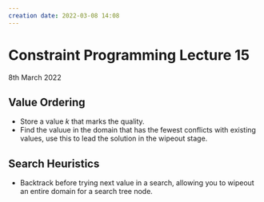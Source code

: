 ```yaml
---
creation date: 2022-03-08 14:08
---
```

#  Constraint Programming Lecture 15
8th March 2022

## Value Ordering
- Store a value *k* that marks the quality.
- Find the valuue in the domain that has the fewest conflicts with existing values, use this to lead the solution in the wipeout stage.
## Search Heuristics
- Backtrack before trying next value in a search, allowing you to wipeout an entire domain for a search tree node.
